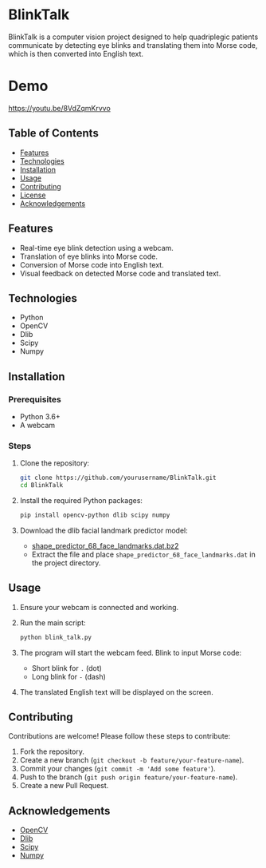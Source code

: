 # BlinkTalk

BlinkTalk is a computer vision project designed to help quadriplegic patients communicate by detecting eye blinks and translating them into Morse code, which is then converted into English text.

# Demo
https://youtu.be/8VdZqmKrvvo

## Table of Contents

- [Features](#features)
- [Technologies](#technologies)
- [Installation](#installation)
- [Usage](#usage)
- [Contributing](#contributing)
- [License](#license)
- [Acknowledgements](#acknowledgements)

## Features

- Real-time eye blink detection using a webcam.
- Translation of eye blinks into Morse code.
- Conversion of Morse code into English text.
- Visual feedback on detected Morse code and translated text.

## Technologies

- Python
- OpenCV
- Dlib
- Scipy
- Numpy

## Installation

### Prerequisites

- Python 3.6+
- A webcam

### Steps

1. Clone the repository:

    ```bash
    git clone https://github.com/yourusername/BlinkTalk.git
    cd BlinkTalk
    ```

2. Install the required Python packages:

    ```bash
    pip install opencv-python dlib scipy numpy
    ```

3. Download the dlib facial landmark predictor model:

    - [shape_predictor_68_face_landmarks.dat.bz2](http://dlib.net/files/shape_predictor_68_face_landmarks.dat.bz2)
    - Extract the file and place `shape_predictor_68_face_landmarks.dat` in the project directory.

## Usage

1. Ensure your webcam is connected and working.
2. Run the main script:

    ```bash
    python blink_talk.py
    ```

3. The program will start the webcam feed. Blink to input Morse code:
    - Short blink for `.` (dot)
    - Long blink for `-` (dash)

4. The translated English text will be displayed on the screen.

## Contributing

Contributions are welcome! Please follow these steps to contribute:

1. Fork the repository.
2. Create a new branch (`git checkout -b feature/your-feature-name`).
3. Commit your changes (`git commit -m 'Add some feature'`).
4. Push to the branch (`git push origin feature/your-feature-name`).
5. Create a new Pull Request.

## Acknowledgements

- [OpenCV](https://opencv.org/)
- [Dlib](http://dlib.net/)
- [Scipy](https://www.scipy.org/)
- [Numpy](https://numpy.org/)

